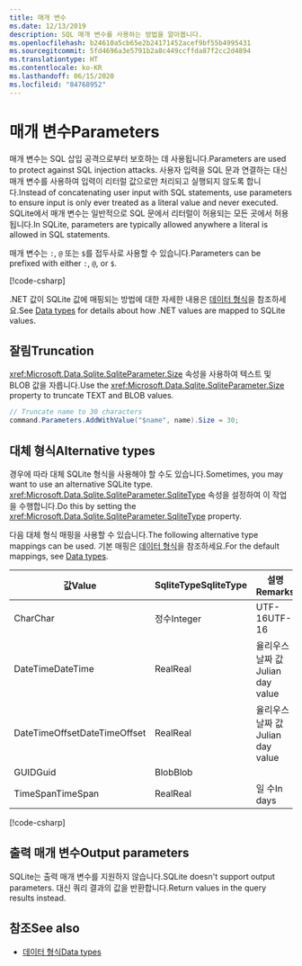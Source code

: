 ```yaml
---
title: 매개 변수
ms.date: 12/13/2019
description: SQL 매개 변수를 사용하는 방법을 알아봅니다.
ms.openlocfilehash: b24610a5cb65e2b24171452acef9bf55b4995431
ms.sourcegitcommit: 5fd4696a3e5791b2a8c449ccffda87f2cc2d4894
ms.translationtype: HT
ms.contentlocale: ko-KR
ms.lasthandoff: 06/15/2020
ms.locfileid: "84768952"
---
```

# <a name="parameters"></a><span data-ttu-id="dcdc4-103">매개 변수</span><span class="sxs-lookup"><span data-stu-id="dcdc4-103">Parameters</span></span>

<span data-ttu-id="dcdc4-104">매개 변수는 SQL 삽입 공격으로부터 보호하는 데 사용됩니다.</span><span class="sxs-lookup"><span data-stu-id="dcdc4-104">Parameters are used to protect against SQL injection attacks.</span></span> <span data-ttu-id="dcdc4-105">사용자 입력을 SQL 문과 연결하는 대신 매개 변수를 사용하여 입력이 리터럴 값으로만 처리되고 실행되지 않도록 합니다.</span><span class="sxs-lookup"><span data-stu-id="dcdc4-105">Instead of concatenating user input with SQL statements, use parameters to ensure input is only ever treated as a literal value and never executed.</span></span> <span data-ttu-id="dcdc4-106">SQLite에서 매개 변수는 일반적으로 SQL 문에서 리터럴이 허용되는 모든 곳에서 허용됩니다.</span><span class="sxs-lookup"><span data-stu-id="dcdc4-106">In SQLite, parameters are typically allowed anywhere a literal is allowed in SQL statements.</span></span>

<span data-ttu-id="dcdc4-107">매개 변수는 `:`, `@` 또는 `$`를 접두사로 사용할 수 있습니다.</span><span class="sxs-lookup"><span data-stu-id="dcdc4-107">Parameters can be prefixed with either `:`, `@`, or `$`.</span></span>

[!code-csharp[](../../../../samples/snippets/standard/data/sqlite/HelloWorldSample/Program.cs?name=snippet_Parameter)]

<span data-ttu-id="dcdc4-108">.NET 값이 SQLite 값에 매핑되는 방법에 대한 자세한 내용은 [데이터 형식](types.md)을 참조하세요.</span><span class="sxs-lookup"><span data-stu-id="dcdc4-108">See [Data types](types.md) for details about how .NET values are mapped to SQLite values.</span></span>

## <a name="truncation"></a><span data-ttu-id="dcdc4-109">잘림</span><span class="sxs-lookup"><span data-stu-id="dcdc4-109">Truncation</span></span>

<span data-ttu-id="dcdc4-110"><xref:Microsoft.Data.Sqlite.SqliteParameter.Size> 속성을 사용하여 텍스트 및 BLOB 값을 자릅니다.</span><span class="sxs-lookup"><span data-stu-id="dcdc4-110">Use the <xref:Microsoft.Data.Sqlite.SqliteParameter.Size> property to truncate TEXT and BLOB values.</span></span>

```csharp
// Truncate name to 30 characters
command.Parameters.AddWithValue("$name", name).Size = 30;
```

## <a name="alternative-types"></a><span data-ttu-id="dcdc4-111">대체 형식</span><span class="sxs-lookup"><span data-stu-id="dcdc4-111">Alternative types</span></span>

<span data-ttu-id="dcdc4-112">경우에 따라 대체 SQLite 형식을 사용해야 할 수도 있습니다.</span><span class="sxs-lookup"><span data-stu-id="dcdc4-112">Sometimes, you may want to use an alternative SQLite type.</span></span> <span data-ttu-id="dcdc4-113"><xref:Microsoft.Data.Sqlite.SqliteParameter.SqliteType> 속성을 설정하여 이 작업을 수행합니다.</span><span class="sxs-lookup"><span data-stu-id="dcdc4-113">Do this by setting the <xref:Microsoft.Data.Sqlite.SqliteParameter.SqliteType> property.</span></span>

<span data-ttu-id="dcdc4-114">다음 대체 형식 매핑을 사용할 수 있습니다.</span><span class="sxs-lookup"><span data-stu-id="dcdc4-114">The following alternative type mappings can be used.</span></span> <span data-ttu-id="dcdc4-115">기본 매핑은 [데이터 형식](types.md)을 참조하세요.</span><span class="sxs-lookup"><span data-stu-id="dcdc4-115">For the default mappings, see [Data types](types.md).</span></span>

| <span data-ttu-id="dcdc4-116">값</span><span class="sxs-lookup"><span data-stu-id="dcdc4-116">Value</span></span>          | <span data-ttu-id="dcdc4-117">SqliteType</span><span class="sxs-lookup"><span data-stu-id="dcdc4-117">SqliteType</span></span> | <span data-ttu-id="dcdc4-118">설명</span><span class="sxs-lookup"><span data-stu-id="dcdc4-118">Remarks</span></span>          |
| -------------- | ---------- | ---------------- |
| <span data-ttu-id="dcdc4-119">Char</span><span class="sxs-lookup"><span data-stu-id="dcdc4-119">Char</span></span>           | <span data-ttu-id="dcdc4-120">정수</span><span class="sxs-lookup"><span data-stu-id="dcdc4-120">Integer</span></span>    | <span data-ttu-id="dcdc4-121">UTF-16</span><span class="sxs-lookup"><span data-stu-id="dcdc4-121">UTF-16</span></span>           |
| <span data-ttu-id="dcdc4-122">DateTime</span><span class="sxs-lookup"><span data-stu-id="dcdc4-122">DateTime</span></span>       | <span data-ttu-id="dcdc4-123">Real</span><span class="sxs-lookup"><span data-stu-id="dcdc4-123">Real</span></span>       | <span data-ttu-id="dcdc4-124">율리우스 날짜 값</span><span class="sxs-lookup"><span data-stu-id="dcdc4-124">Julian day value</span></span> |
| <span data-ttu-id="dcdc4-125">DateTimeOffset</span><span class="sxs-lookup"><span data-stu-id="dcdc4-125">DateTimeOffset</span></span> | <span data-ttu-id="dcdc4-126">Real</span><span class="sxs-lookup"><span data-stu-id="dcdc4-126">Real</span></span>       | <span data-ttu-id="dcdc4-127">율리우스 날짜 값</span><span class="sxs-lookup"><span data-stu-id="dcdc4-127">Julian day value</span></span> |
| <span data-ttu-id="dcdc4-128">GUID</span><span class="sxs-lookup"><span data-stu-id="dcdc4-128">Guid</span></span>           | <span data-ttu-id="dcdc4-129">Blob</span><span class="sxs-lookup"><span data-stu-id="dcdc4-129">Blob</span></span>       |                  |
| <span data-ttu-id="dcdc4-130">TimeSpan</span><span class="sxs-lookup"><span data-stu-id="dcdc4-130">TimeSpan</span></span>       | <span data-ttu-id="dcdc4-131">Real</span><span class="sxs-lookup"><span data-stu-id="dcdc4-131">Real</span></span>       | <span data-ttu-id="dcdc4-132">일 수</span><span class="sxs-lookup"><span data-stu-id="dcdc4-132">In days</span></span>          |

[!code-csharp[](../../../../samples/snippets/standard/data/sqlite/DateAndTimeSample/Program.cs?name=snippet_SqliteType)]

## <a name="output-parameters"></a><span data-ttu-id="dcdc4-133">출력 매개 변수</span><span class="sxs-lookup"><span data-stu-id="dcdc4-133">Output parameters</span></span>

<span data-ttu-id="dcdc4-134">SQLite는 출력 매개 변수를 지원하지 않습니다.</span><span class="sxs-lookup"><span data-stu-id="dcdc4-134">SQLite doesn't support output parameters.</span></span> <span data-ttu-id="dcdc4-135">대신 쿼리 결과의 값을 반환합니다.</span><span class="sxs-lookup"><span data-stu-id="dcdc4-135">Return values in the query results instead.</span></span>

## <a name="see-also"></a><span data-ttu-id="dcdc4-136">참조</span><span class="sxs-lookup"><span data-stu-id="dcdc4-136">See also</span></span>

* [<span data-ttu-id="dcdc4-137">데이터 형식</span><span class="sxs-lookup"><span data-stu-id="dcdc4-137">Data types</span></span>](types.md)
